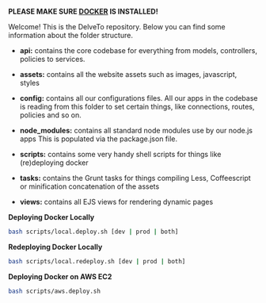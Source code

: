 **PLEASE MAKE SURE [DOCKER](https://docs.docker.com/installation/#installation) IS INSTALLED!**

Welcome! This is the DelveTo repository. Below you can find some information 
about the folder structure.

* **api:**            contains the core codebase for everything from models, controllers, 
                      policies to services. 

* **assets:**         contains all the website assets such as images, javascript, styles

* **config:**         contains all our configurations files. All our apps in the codebase
                      is reading from this folder to set certain things, like connections,
                      routes, policies and so on.

* **node_modules:**   contains all standard node modules use by our node.js apps This is 
                      populated via the package.json file.

* **scripts:**        contains some very handy shell scripts for things like (re)deploying docker

* **tasks:**          contains the Grunt tasks for things compiling Less, Coffeescript or minification
                      concatenation of the assets 
                
* **views:**          contains all EJS views for rendering dynamic pages


**Deploying Docker Locally**
``` bash
bash scripts/local.deploy.sh [dev | prod | both]
```

**Redeploying Docker Locally**
``` bash
bash scripts/local.redeploy.sh [dev | prod | both]
```

**Deploying Docker on AWS EC2**
``` bash
bash scripts/aws.deploy.sh
```
